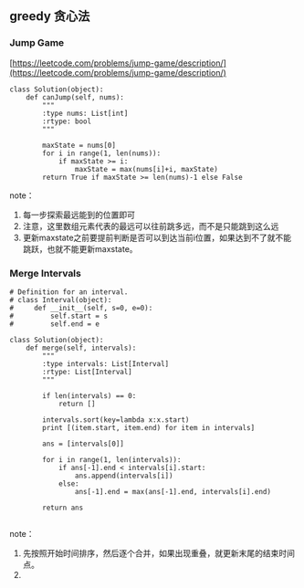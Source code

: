 

## greedy 贪心法

### Jump Game

[https://leetcode.com/problems/jump-game/description/](https://leetcode.com/problems/jump-game/description/)

	class Solution(object):
	    def canJump(self, nums):
	        """
	        :type nums: List[int]
	        :rtype: bool
	        """
	
	        maxState = nums[0]
	        for i in range(1, len(nums)):
	            if maxState >= i:
	                maxState = max(nums[i]+i, maxState)
	        return True if maxState >= len(nums)-1 else False

note：

1. 每一步探索最远能到的位置即可
2. 注意，这里数组元素代表的最远可以往前跳多远，而不是只能跳到这么远
3. 更新maxstate之前要提前判断是否可以到达当前i位置，如果达到不了就不能跳跃，也就不能更新maxstate。

### Merge Intervals

```
# Definition for an interval.
# class Interval(object):
#     def __init__(self, s=0, e=0):
#         self.start = s
#         self.end = e

class Solution(object):
    def merge(self, intervals):
        """
        :type intervals: List[Interval]
        :rtype: List[Interval]
        """
        
        if len(intervals) == 0:
            return []
        
        intervals.sort(key=lambda x:x.start)
        print [(item.start, item.end) for item in intervals]
        
        ans = [intervals[0]]
        
        for i in range(1, len(intervals)):
            if ans[-1].end < intervals[i].start:
                ans.append(intervals[i])
            else:
                ans[-1].end = max(ans[-1].end, intervals[i].end)
           
        return ans
                
```
note：
1. 先按照开始时间排序，然后逐个合并，如果出现重叠，就更新末尾的结束时间点。
2. 
